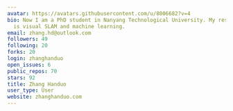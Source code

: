```yaml
---
avatar: https://avatars.githubusercontent.com/u/8006682?v=4
bio: Now I am a PhD student in Nanyang Technological University. My research interest
  is visual SLAM and machine learning.
email: zhang.hd@outlook.com
followers: 49
following: 20
forks: 20
login: zhanghanduo
open_issues: 6
public_repos: 70
stars: 92
title: Zhang Handuo
user_type: User
website: zhanghanduo.com
---
```

